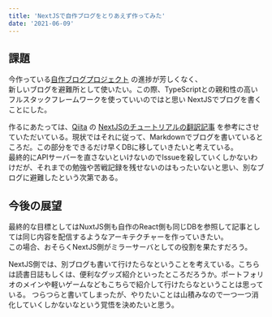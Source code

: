```yaml
---
title: 'NextJSで自作ブログをとりあえず作ってみた'
date: '2021-06-09'
---
```


## 課題
今作っている[自作ブログプロジェクト]("https://github.com/users/yuriacats/projects/2") の進捗が芳しくなく、\
新しいブログを避難所として使いたい。この際、TypeScriptとの親和性の高いフルスタックフレームワークを使っていいのではと思い
NextJSでブログを書くことにした。

作るにあたっては、[Qiita]("https://qiita.com/") の [NextJSのチュートリアルの翻訳記事]("https://qiita.com/thesugar/items/01896c1faa8241e6b1bc") 
を参考にさせていただいている。現状ではそれに従って、Markdownでブログを書いているところだ。この部分をできるだけ早くDBに移していきたいと考えている。\
最終的にAPIサーバーを直さないといけないのでIssueを殺していくしかないわけだが、それまでの勉強や苦戦記録を残せないのはもったいないと思い、別なブログに避難したという次第である。
## 今後の展望
最終的な目標としてはNuxtJS側も自作のReact側も同じDBを参照して記事としては同じ内容を配信するようなアーキテクチャーを作っていきたい。\
この場合、おそらくNextJS側がミラーサーバとしての役割を果たすだろう。

NextJS側では、別ブログも書いて行けたらなということを考えている。こちらは読書日誌もしくは、便利なグッズ紹介といったところだろうか。ポートフォリオのメインや軽いゲームなどもこちらで紹介して行けたらなということは思っている。
つらつらと書いてしまったが、やりたいことは山積みなので一つ一つ消化していくしかないなという覚悟を決めたいと思う。